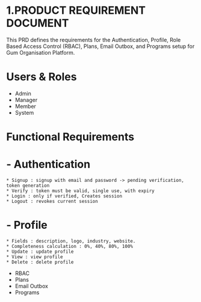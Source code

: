 # 1.PRODUCT REQUIREMENT DOCUMENT 
This PRD defines the requirements for the Authentication, Profile, Role Based Access Control (RBAC), Plans, Email Outbox, and Programs setup for Gum Organisation Platform.

# Users & Roles
- Admin
- Manager
- Member
- System

# Functional Requirements

# - Authentication
    * Signup : signup with email and password -> pending verification, token generation
    * Verify : token must be valid, single use, with expiry
    * Login : only if verified, Creates session
    * Logout : revokes current session 

# - Profile
    * Fields : description, logo, industry, website.
    * Completeness calculation : 0%, 40%, 80%, 100%
    * Update : update profile
    * View : view profile
    * Delete : delete profile

- RBAC
- Plans
- Email Outbox
- Programs